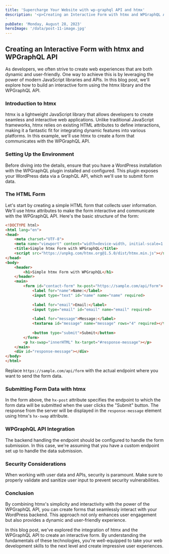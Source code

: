 ```yaml
---
title: 'Supercharge Your Website with wp-graphql API and htmx'
description: '<p>Creating an Interactive Form with htmx and WPGraphQL API As developers, we often strive to create web experiences that are both dynamic and user-friendly. One way to achieve this is by leveraging the power of modern JavaScript libraries and APIs. In this blog post, we&#8217;ll explore how to build an interactive form using the htmx [&hellip;]</p>
'
pubDate: 'Monday, August 28, 2023'
heroImage: '/data/post-11-image.jpg'
---
```


## Creating an Interactive Form with htmx and WPGraphQL API

As developers, we often strive to create web experiences that are both dynamic and user-friendly. One way to achieve this is by leveraging the power of modern JavaScript libraries and APIs. In this blog post, we'll explore how to build an interactive form using the htmx library and the WPGraphQL API.

### Introduction to htmx

htmx is a lightweight JavaScript library that allows developers to create seamless and interactive web applications. Unlike traditional JavaScript frameworks, htmx relies on existing HTML attributes to define interactions, making it a fantastic fit for integrating dynamic features into various platforms. In this example, we'll use htmx to create a form that communicates with the WPGraphQL API.

### Setting Up the Environment

Before diving into the details, ensure that you have a WordPress installation with the WPGraphQL plugin installed and configured. This plugin exposes your WordPress data via a GraphQL API, which we'll use to submit form data.

### The HTML Form

Let's start by creating a simple HTML form that collects user information. We'll use htmx attributes to make the form interactive and communicate with the WPGraphQL API. Here's the basic structure of the form:

```html
<!DOCTYPE html>
<html lang="en">
<head>
    <meta charset="UTF-8">
    <meta name="viewport" content="width=device-width, initial-scale=1.0">
    <title>Simple htmx Form with WPGraphQL</title>
    <script src="https://unpkg.com/htmx.org@1.5.0/dist/htmx.min.js"></script>
</head>
<body>
    <header>
        <h1>Simple htmx Form with WPGraphQL</h1>
    </header>
    <main>
        <form id="contact-form" hx-post="https://sample.com/api/form">
            <label for="name">Name:</label>
            <input type="text" id="name" name="name" required>
            
            <label for="email">Email:</label>
            <input type="email" id="email" name="email" required>
            
            <label for="message">Message:</label>
            <textarea id="message" name="message" rows="4" required></textarea>
            
            <button type="submit">Submit</button>
        </form>
        <p hx-swap="innerHTML" hx-target="#response-message"></p>
    </main>
    <div id="response-message"></div>
</body>
</html>

```

Replace `https://sample.com/api/form` with the actual endpoint where you want to send the form data.

### Submitting Form Data with htmx

In the form above, the `hx-post` attribute specifies the endpoint to which the form data will be submitted when the user clicks the "Submit" button. The response from the server will be displayed in the `response-message` element using htmx's `hx-swap` attribute.

### WPGraphQL API Integration

The backend handling the endpoint should be configured to handle the form submission. In this case, we're assuming that you have a custom endpoint set up to handle the data submission.

### Security Considerations

When working with user data and APIs, security is paramount. Make sure to properly validate and sanitize user input to prevent security vulnerabilities.

### Conclusion

By combining htmx's simplicity and interactivity with the power of the WPGraphQL API, you can create forms that seamlessly interact with your WordPress backend. This approach not only enhances user engagement but also provides a dynamic and user-friendly experience.

In this blog post, we've explored the integration of htmx and the WPGraphQL API to create an interactive form. By understanding the fundamentals of these technologies, you're well-equipped to take your web development skills to the next level and create impressive user experiences.
